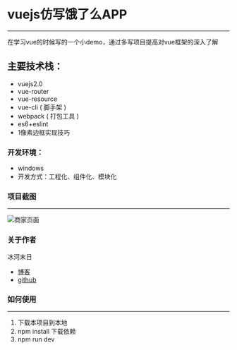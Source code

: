 # vuejs仿写饿了么APP
------------

在学习vue的时候写的一个小demo，通过多写项目提高对vue框架的深入了解

## 主要技术栈：
* vuejs2.0
* vue-router
* vue-resource
* vue-cli ( 脚手架 )
* webpack ( 打包工具 )
* es6+eslint
* 1像素边框实现技巧

### 开发环境：
* windows
* 开发方式：工程化、组件化、模块化

### 项目截图
------------
![商家页面](http://ss1.sinaimg.cn/large/896bced4gy1fhjhvjgptyj20ae0hijuz&690)


### 关于作者

冰河末日

* [博客](http://www.cnblogs.com/jingxuan/)
* [github](https://github.com/liaojunhao)


### 如何使用
-------------
1. 下载本项目到本地
2. npm install 下载依赖
3. npm run dev
